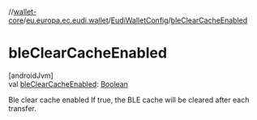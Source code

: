 //[wallet-core](../../../index.md)/[eu.europa.ec.eudi.wallet](../index.md)/[EudiWalletConfig](index.md)/[bleClearCacheEnabled](ble-clear-cache-enabled.md)

# bleClearCacheEnabled

[androidJvm]\
val [bleClearCacheEnabled](ble-clear-cache-enabled.md): [Boolean](https://kotlinlang.org/api/latest/jvm/stdlib/kotlin/-boolean/index.html)

Ble clear cache enabled If true, the BLE cache will be cleared after each transfer.
